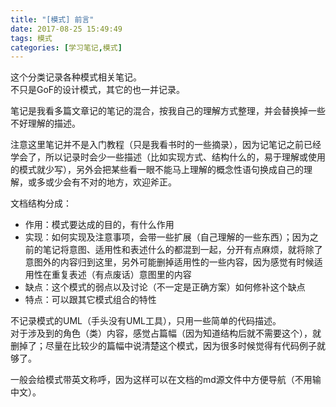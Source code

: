 ```yaml
---
title: "[模式] 前言"
date: 2017-08-25 15:49:49
tags: 模式
categories: [学习笔记,模式]
---
```

这个分类记录各种模式相关笔记。  
不只是GoF的设计模式，其它的也一并记录。  

笔记是我看多篇文章记的笔记的混合，按我自己的理解方式整理，并会替换掉一些不好理解的描述。

注意这里笔记并不是入门教程（只是我看书时的一些摘录），因为记笔记之前已经学会了，所以记录时会少一些描述（比如实现方式、结构什么的，易于理解或使用的模式就少写），另外会把某些看一眼不能马上理解的概念性语句换成自己的理解，或多或少会有不对的地方，欢迎斧正。  


文档结构分成：
* 作用：模式要达成的目的，有什么作用  
* 实现：如何实现及注意事项，会带一些扩展（自己理解的一些东西）；因为之前的笔记将意图、适用性和表述什么的都混到一起，分开有点麻烦，就将除了意图外的内容归到这里，另外可能删掉适用性的一些内容，因为感觉有时候适用性在重复表述（有点废话）意图里的内容
* 缺点：这个模式的弱点以及讨论（不一定是正确方案）如何修补这个缺点  
* 特点：可以跟其它模式组合的特性

不记录模式的UML（手头没有UML工具），只用一些简单的代码描述。  
对于涉及到的角色（类）内容，感觉占篇幅（因为知道结构后就不需要这个），就删掉了；尽量在比较少的篇幅中说清楚这个模式，因为很多时候觉得有代码例子就够了。  

一般会给模式带英文称呼，因为这样可以在文档的md源文件中方便导航（不用输中文）。  